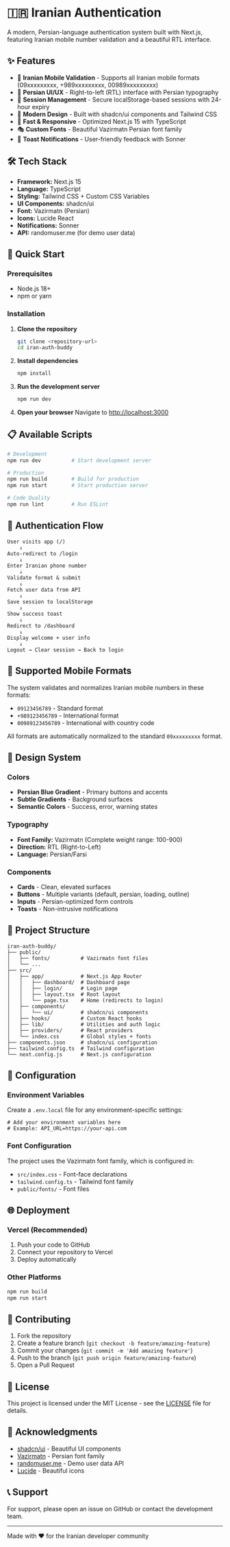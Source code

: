 # 🇮🇷 Iranian Authentication

A modern, Persian-language authentication system built with Next.js, featuring Iranian mobile number validation and a beautiful RTL interface.

## ✨ Features

- 📱 **Iranian Mobile Validation** - Supports all Iranian mobile formats (09xxxxxxxxx, +989xxxxxxxxx, 00989xxxxxxxxx)
- 🎨 **Persian UI/UX** - Right-to-left (RTL) interface with Persian typography
- 🔐 **Session Management** - Secure localStorage-based sessions with 24-hour expiry
- 🌟 **Modern Design** - Built with shadcn/ui components and Tailwind CSS
- 🚀 **Fast & Responsive** - Optimized Next.js 15 with TypeScript
- 🎭 **Custom Fonts** - Beautiful Vazirmatn Persian font family
- 🔔 **Toast Notifications** - User-friendly feedback with Sonner

## 🛠️ Tech Stack

- **Framework:** Next.js 15
- **Language:** TypeScript
- **Styling:** Tailwind CSS + Custom CSS Variables
- **UI Components:** shadcn/ui
- **Font:** Vazirmatn (Persian)
- **Icons:** Lucide React
- **Notifications:** Sonner
- **API:** randomuser.me (for demo user data)

## 🚀 Quick Start

### Prerequisites

- Node.js 18+ 
- npm or yarn

### Installation

1. **Clone the repository**
   ```bash
   git clone <repository-url>
   cd iran-auth-buddy
   ```

2. **Install dependencies**
   ```bash
   npm install
   ```

3. **Run the development server**
   ```bash
   npm run dev
   ```

4. **Open your browser**
   Navigate to [http://localhost:3000](http://localhost:3000)

## 📋 Available Scripts

```bash
# Development
npm run dev          # Start development server

# Production
npm run build        # Build for production
npm run start        # Start production server

# Code Quality
npm run lint         # Run ESLint
```

## 🔄 Authentication Flow

```
User visits app (/) 
    ↓
Auto-redirect to /login
    ↓
Enter Iranian phone number
    ↓
Validate format & submit
    ↓
Fetch user data from API
    ↓
Save session to localStorage
    ↓
Show success toast
    ↓
Redirect to /dashboard
    ↓
Display welcome + user info
    ↓
Logout → Clear session → Back to login
```

## 📱 Supported Mobile Formats

The system validates and normalizes Iranian mobile numbers in these formats:

- `09123456789` - Standard format
- `+989123456789` - International format
- `00989123456789` - International with country code

All formats are automatically normalized to the standard `09xxxxxxxxx` format.

## 🎨 Design System

### Colors
- **Persian Blue Gradient** - Primary buttons and accents
- **Subtle Gradients** - Background surfaces
- **Semantic Colors** - Success, error, warning states

### Typography
- **Font Family:** Vazirmatn (Complete weight range: 100-900)
- **Direction:** RTL (Right-to-Left)
- **Language:** Persian/Farsi

### Components
- **Cards** - Clean, elevated surfaces
- **Buttons** - Multiple variants (default, persian, loading, outline)
- **Inputs** - Persian-optimized form controls
- **Toasts** - Non-intrusive notifications

## 📁 Project Structure

```
iran-auth-buddy/
├── public/
│   ├── fonts/          # Vazirmatn font files
│   └── ...
├── src/
│   ├── app/            # Next.js App Router
│   │   ├── dashboard/  # Dashboard page
│   │   ├── login/      # Login page
│   │   ├── layout.tsx  # Root layout
│   │   └── page.tsx    # Home (redirects to login)
│   ├── components/
│   │   └── ui/         # shadcn/ui components
│   ├── hooks/          # Custom React hooks
│   ├── lib/            # Utilities and auth logic
│   ├── providers/      # React providers
│   └── index.css       # Global styles + fonts
├── components.json     # shadcn/ui configuration
├── tailwind.config.ts  # Tailwind configuration
└── next.config.js      # Next.js configuration
```

## 🔧 Configuration

### Environment Variables

Create a `.env.local` file for any environment-specific settings:

```env
# Add your environment variables here
# Example: API_URL=https://your-api.com
```

### Font Configuration

The project uses the Vazirmatn font family, which is configured in:
- `src/index.css` - Font-face declarations
- `tailwind.config.ts` - Tailwind font family
- `public/fonts/` - Font files

## 🌐 Deployment

### Vercel (Recommended)
1. Push your code to GitHub
2. Connect your repository to Vercel
3. Deploy automatically

### Other Platforms
```bash
npm run build
npm run start
```

## 🤝 Contributing

1. Fork the repository
2. Create a feature branch (`git checkout -b feature/amazing-feature`)
3. Commit your changes (`git commit -m 'Add amazing feature'`)
4. Push to the branch (`git push origin feature/amazing-feature`)
5. Open a Pull Request

## 📄 License

This project is licensed under the MIT License - see the [LICENSE](LICENSE) file for details.

## 🙏 Acknowledgments

- [shadcn/ui](https://ui.shadcn.com/) - Beautiful UI components
- [Vazirmatn](https://github.com/rastikerdar/vazirmatn) - Persian font family
- [randomuser.me](https://randomuser.me/) - Demo user data API
- [Lucide](https://lucide.dev/) - Beautiful icons

## 📞 Support

For support, please open an issue on GitHub or contact the development team.

---

Made with ❤️ for the Iranian developer community
